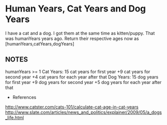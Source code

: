 # Human Years, Cat Years and Dog Years

I have a cat and a dog.
I got them at the same time as kitten/puppy. That was humanYears years ago.
Return their respective ages now as [humanYears,catYears,dogYears]

## NOTES

humanYears >= 1
Cat Years:
15 cat years for first year
+9 cat years for second year
+4 cat years for each year after that
Dog Years:
15 dog years for first year
+9 dog years for second year
+5 dog years for each year after that

- References

<http://www.catster.com/cats-101/calculate-cat-age-in-cat-years>
<http://www.slate.com/articles/news_and_politics/explainer/2009/05/a_dogs_life.html>